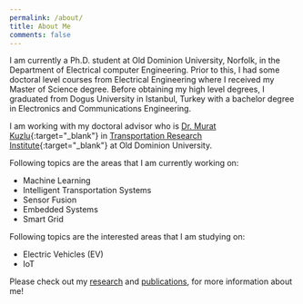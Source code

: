 ```yaml
---
permalink: /about/
title: About Me
comments: false
---
```


I am currently a Ph.D. student at Old Dominion University, Norfolk, in the Department of Electrical computer Engineering. Prior to this, I had some doctoral level courses from Electrical Engineering where I received my Master of Science degree.  Before obtaining my high level degrees, I graduated from Dogus University in Istanbul, Turkey with a bachelor degree in Electronics and Communications Engineering.

I am working with my doctoral advisor who is [Dr. Murat Kuzlu](https://www.odu.edu/directory/people/m/mkuzlu){:target="_blank"} in [Transportation Research Institute](http://www.tri-odu.org){:target="_blank"} at Old Dominion University.

Following topics are the areas that I am currently working on:

   * Machine Learning 
   * Intelligent Transportation Systems
   * Sensor Fusion
   * Embedded Systems
   * Smart Grid

Following topics are the interested areas that I am studying on:

   * Electric Vehicles (EV)
   * IoT

Please check out my [research](http://salihsarp.com/research/) and [publications](http://salihsarp.com/publications/), for more information about me!
